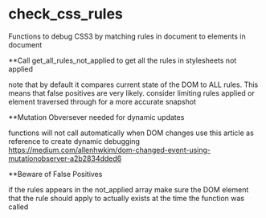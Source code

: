 # check_css_rules
Functions to debug CSS3 by matching rules in document to elements in document

**Call get_all_rules_not_applied to get all the rules in stylesheets not applied
   
   note that by default it compares current state of the DOM to ALL rules.  This means that false positives are very likely.
   consider limiting rules applied or element traversed through for a more accurate snapshot
  
**Mutation Obversever needed for dynamic updates
  
  functions will not call automatically when DOM changes
  use this article as reference to create dynamic debugging https://medium.com/allenhwkim/dom-changed-event-using-mutationobserver-a2b2834dded6
  
**Beware of False Positives
  
  if the rules appears in the not_applied array make sure the DOM element that the rule should apply to actually exists at the time the function was called
